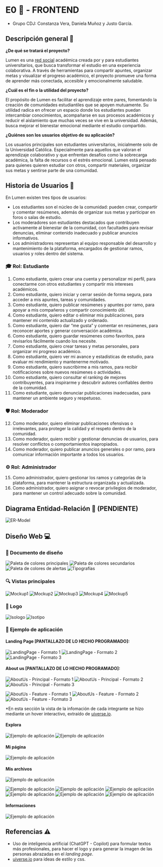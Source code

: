 # E0 💫 - FRONTEND
* Grupo CDJ: Constanza Vera, Daniela Muñoz y Justo García.

## Descripción general 💭

**¿De qué se tratará el proyecto?**

Lumen es una <u>red social</u> académica creada por y para estudiantes universitarios, que busca transformar el estudio en una experiencia colaborativa. A través de herramientas para compartir apuntes, organizar metas y visualizar el progreso académico, el proyecto promueve una forma de aprender más conectada, accesible y emocionalmente saludable.

**¿Cuál es el fin o la utilidad del proyecto?**

El propósito de Lumen es facilitar el aprendizaje entre pares, fomentando la creación de comunidades estudiantiles que se apoyen mutuamente. Su utilidad radica en ofrecer un espacio donde los estudiantes puedan intercambiar conocimientos, acompañarse en sus procesos académicos y reducir el aislamiento que muchas veces se vive en la universidad. Además, busca mejorar el bienestar emocional mediante el estudio compartido.

**¿Quiénes son los usuarios objetivo de su aplicación?**

Los usuarios principales son estudiantes universitarios, inicialmente solo de la Universidad Católica. Especialmente para aquellos que valoran el aprendizaje colaborativo y que enfrentan desafíos como la sobrecarga académica, la falta de recursos o el estrés emocional. Lumen está pensado para quienes quieren estudiar con otros, compartir materiales, organizar sus metas y sentirse parte de una comunidad.

## Historia de Usuarios 👥 

En Lumen existen tres tipos de usuarios:
* Los estudiantes son el núcleo de la comunidad: pueden crear, compartir y comentar resúmenes, además de organizar sus metas y participar en foros o salas de estudio.
* Los moderadores son estudiantes destacados que contribuyen activamente al bienestar de la comunidad, con facultades para revisar denuncias, eliminar contenido inadecuado y publicar anuncios informativos.
* Los administradores representan al equipo responsable del desarrollo y mantenimiento de la plataforma, encargados de gestionar ramos, usuarios y roles dentro del sistema.

### 🎓 Rol: Estudiante

1. Como estudiante, quiero crear una cuenta y personalizar mi perfil, para conectarme con otros estudiantes y compartir mis intereses académicos.
2. Como estudiante, quiero iniciar y cerrar sesión de forma segura, para acceder a mis apuntes, tareas y comunidades.
3. Como estudiante, quiero publicar resúmenes y apuntes por ramo, para apoyar a mis compañeros y compartir conocimiento útil.
4. Como estudiante, quiero editar o eliminar mis publicaciones, para mantener mi contenido actualizado y ordenado.
5. Como estudiante, quiero dar “me gusta” y comentar en resúmenes, para reconocer aportes y generar conversación académica.
6. Como estudiante, quiero guardar resúmenes como favoritos, para revisarlos fácilmente cuando los necesite.
7. Como estudiante, quiero crear tareas y metas personales, para organizar mi progreso académico.
8. Como estudiante, quiero ver mi avance y estadísticas de estudio, para evaluar mi rendimiento y mantenerme motivado.
9. Como estudiante, quiero suscribirme a mis ramos, para recibir notificaciones sobre nuevos resúmenes o actividades.
10. Como estudiante, quiero consultar el ranking de mejores contribuyentes, para inspirarme y descubrir autores confiables dentro de la comunidad.
11. Como estudiante, quiero denunciar publicaciones inadecuadas, para mantener un ambiente seguro y respetuoso.

### 🛡️ Rol: Moderador

12. Como moderador, quiero eliminar publicaciones ofensivas o irrelevantes, para proteger la calidad y el respeto dentro de la comunidad.
13. Como moderador, quiero recibir y gestionar denuncias de usuarios, para resolver conflictos o comportamientos inapropiados.
14. Como moderador, quiero publicar anuncios generales o por ramo, para comunicar información importante a todos los usuarios.

### ⚙️ Rol: Administrador

15. Como administrador, quiero gestionar los ramos y categorías de la plataforma, para mantener la estructura organizada y actualizada.
16. Como administrador, quiero asignar o revocar privilegios de moderador, para mantener un control adecuado sobre la comunidad.

## Diagrama Entidad-Relación 📜 (PENDIENTE)
![ER-Model](assets/ER-Model.png)

## Diseño Web 💻

### 🎨 Documento de diseño
![Paleta de colores principales](assets/Design/PrincipalColors.png)
![Paleta de colores secundarios](assets/Design/SecondaryColors.png)
![Paleta de colores de alertas](assets/Design/AlertColors.png)
![Tipografías](assets/Design/Typography.png)

### 🔍 Vistas principales
![Mockup1](assets/Views/Mockups(1).png)
![Mockup2](assets/Views/Mockups(2).png)
![Mockup3](assets/Views/Mockups(3).png)
![Mockup4](assets/Views/Mockups(4).png)
![Mockup5](assets/Views/Mockups(5).png)

### 👀 Logo
![Isologo](assets/Isologo.png)
![Isotipo](assets/Isotipo.png)

### 📱 Ejemplo de aplicación
#### Landing Page [PANTALLAZO DE LO HECHO PROGRAMADO]:
![LandingPage - Formato 1](assets/Views/LandingPage_formato1.png)
![LandingPage - Formato 2](assets/Views/LandingPage_formato2.png)
![LandingPage - Formato 3](assets/Views/LandingPage_formato3.png)

#### About us [PANTALLAZO DE LO HECHO PROGRAMADO]:
![AboutUs - Principal - Formato 1](assets/Views/AboutUs_principal_formato1.png)
![AboutUs - Principal - Formato 2](assets/Views/AboutUs_principal_formato2.png)
![AboutUs - Principal - Formato 3](assets/Views/AboutUs_principal_formato3.png)

![AboutUs - Feature - Formato 1](assets/Views/AboutUs_mostrarfeature_formato1.png)
![AboutUs - Feature - Formato 2](assets/Views/AboutUs_mostrarfeature_formato2.png)
![AboutUs - Feature - Formato 3](assets/Views/AboutUs_mostrarfeature_formato3.png)

*En esta sección la vista de la infomación de cada integrante se hizo mediante un hover interactivo, extraído de [uiverse.io](https://uiverse.io/kamehame-ha/chilly-snake-91).

#### Explora
![Ejemplo de aplicación](assets/Views/PaginasPrincipalesPC(2).png)
![Ejemplo de aplicación](assets/Views/ventanasemergentes(1).png)

#### Mi página
![Ejemplo de aplicación](assets/Views/PaginasPrincipalesPC(3).png)

#### Mis archivos
![Ejemplo de aplicación](assets/Views/PaginasPrincipalesPC(4).png)

![Ejemplo de aplicación](assets/Views/ventanasemergentes(2).png)
![Ejemplo de aplicación](assets/Views/ventanasemergentes(3).png)
![Ejemplo de aplicación](assets/Views/ventanasemergentes(4).png)
![Ejemplo de aplicación](assets/Views/ventanasemergentes(5).png)
![Ejemplo de aplicación](assets/Views/ventanasemergentes(6).png)
![Ejemplo de aplicación](assets/Views/ventanasemergentes(7).png)

#### Informaciones
![Ejemplo de aplicación](assets/Views/PaginasPrincipalesPC(5).png)

## Referencias ⚠️
* Uso de inteligencia artificial (ChatGPT - Copilot) para formular textos más profesionales, para hacer el logo y para generar la imagen de las personas abrazadas en el _landing page_.
* [uiverse.io](https://uiverse.io/) para ideas de estilo y css.